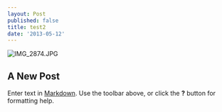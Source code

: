 ```yaml
---
layout: Post
published: false
title: test2
date: '2013-05-12'
---
```

![IMG_2874.JPG]({{site.baseurl}}/content/assets/IMG_2874.JPG)
## A New Post

Enter text in [Markdown](http://daringfireball.net/projects/markdown/). Use the toolbar above, or click the **?** button for formatting help.
